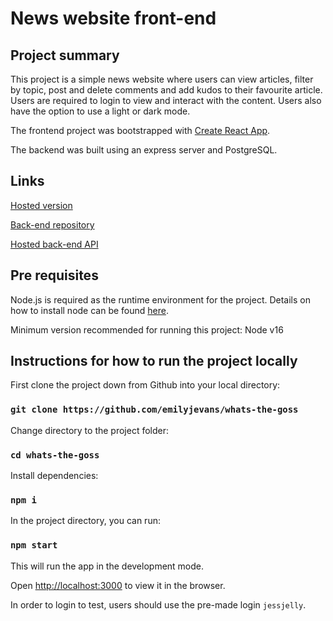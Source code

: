 # News website front-end

## Project summary

This project is a simple news website where users can view articles, filter by topic, post and delete comments and add kudos to their favourite article. Users are required to login to view and interact with the content. Users also have the option to use a light or dark mode. 

The frontend project was bootstrapped with [Create React App](https://github.com/facebook/create-react-app).

The backend was built using an express server and PostgreSQL. 

## Links

[Hosted version](https://mystifying-einstein-e278c9.netlify.app)

[Back-end repository](https://github.com/emilyjevans/nc_news)

[Hosted back-end API](https://whats-the-goss.herokuapp.com/api/)

## Pre requisites

Node.js is required as the runtime environment for the project. Details on how to install node can be found [here](https://nodejs.org/en/download/current/).

Minimum version recommended for running this project: Node v16

## Instructions for how to run the project locally

First clone the project down from Github into your local directory:

### `git clone https://github.com/emilyjevans/whats-the-goss`

Change directory to the project folder:

### `cd whats-the-goss`

Install dependencies:

### `npm i`

In the project directory, you can run:

### `npm start`

This will run the app in the development mode.

Open [http://localhost:3000](http://localhost:3000) to view it in the browser.

In order to login to test, users should use the pre-made login `jessjelly`.
